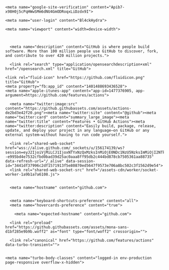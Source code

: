 
<html lang="en" data-color-mode="light" data-light-theme="light" data-dark-theme="dark" data-a11y-animated-images="system" data-a11y-link-underlines="true" data-turbo-loaded=""><script src="chrome-extension://eppiocemhmnlbhjplcgkofciiegomcon/content/location/location.js" id="eppiocemhmnlbhjplcgkofciiegomcon"></script><script src="chrome-extension://eppiocemhmnlbhjplcgkofciiegomcon/libs/extend-native-history-api.js"></script><script src="chrome-extension://eppiocemhmnlbhjplcgkofciiegomcon/libs/requests.js"></script><head><style type="text/css">.turbo-progress-bar {
  position: fixed;
  display: block;
  top: 0;
  left: 0;
  height: 3px;
  background: #0076ff;
  z-index: 2147483647;
  transition:
    width 300ms ease-out,
    opacity 150ms 150ms ease-in;
  transform: translate3d(0, 0, 0);
}
</style>
    <meta charset="utf-8">
  <link rel="dns-prefetch" href="https://github.githubassets.com">
  <link rel="dns-prefetch" href="https://avatars.githubusercontent.com">
  <link rel="dns-prefetch" href="https://github-cloud.s3.amazonaws.com">
  <link rel="dns-prefetch" href="https://user-images.githubusercontent.com/">
  <link rel="preconnect" href="https://github.githubassets.com" crossorigin="">
  <link rel="preconnect" href="https://avatars.githubusercontent.com">

  

  <link crossorigin="anonymous" media="all" rel="stylesheet" href="https://github.githubassets.com/assets/light-efd2f2257c96.css"><link crossorigin="anonymous" media="all" rel="stylesheet" href="https://github.githubassets.com/assets/dark-6b1e37da2254.css"><link data-color-theme="light" crossorigin="anonymous" media="all" rel="stylesheet" data-href="https://github.githubassets.com/assets/light-efd2f2257c96.css"><link data-color-theme="dark" crossorigin="anonymous" media="all" rel="stylesheet" data-href="https://github.githubassets.com/assets/dark-6b1e37da2254.css"><link data-color-theme="dark_dimmed" crossorigin="anonymous" media="all" rel="stylesheet" data-href="https://github.githubassets.com/assets/dark_dimmed-aa16bfa90fb8.css"><link data-color-theme="dark_high_contrast" crossorigin="anonymous" media="all" rel="stylesheet" data-href="https://github.githubassets.com/assets/dark_high_contrast-f4daad25d8cf.css"><link data-color-theme="dark_colorblind" crossorigin="anonymous" media="all" rel="stylesheet" data-href="https://github.githubassets.com/assets/dark_colorblind-a4629b2e906b.css"><link data-color-theme="light_colorblind" crossorigin="anonymous" media="all" rel="stylesheet" data-href="https://github.githubassets.com/assets/light_colorblind-afcc3a6a38dd.css"><link data-color-theme="light_high_contrast" crossorigin="anonymous" media="all" rel="stylesheet" data-href="https://github.githubassets.com/assets/light_high_contrast-79bca7145393.css"><link data-color-theme="light_tritanopia" crossorigin="anonymous" media="all" rel="stylesheet" data-href="https://github.githubassets.com/assets/light_tritanopia-fe4137b54b26.css"><link data-color-theme="dark_tritanopia" crossorigin="anonymous" media="all" rel="stylesheet" data-href="https://github.githubassets.com/assets/dark_tritanopia-1911f0cf0db4.css">
    <link crossorigin="anonymous" media="all" rel="stylesheet" href="https://github.githubassets.com/assets/primer-primitives-8500c2c7ce5f.css">
    <link crossorigin="anonymous" media="all" rel="stylesheet" href="https://github.githubassets.com/assets/primer-bbda46ca867f.css">
    <link crossorigin="anonymous" media="all" rel="stylesheet" href="https://github.githubassets.com/assets/global-fe6db6dfddd1.css">
    <link crossorigin="anonymous" media="all" rel="stylesheet" href="https://github.githubassets.com/assets/github-cf4e90581e80.css">
  <link crossorigin="anonymous" media="all" rel="stylesheet" href="https://github.githubassets.com/assets/site-428f46b93a39.css">
<link crossorigin="anonymous" media="all" rel="stylesheet" href="https://github.githubassets.com/assets/feature-actions-ba691053eceb.css">

  


  <script type="application/json" id="client-env">{"locale":"en","featureFlags":["ab_test_homepage_what_is_copilot_video","code_vulnerability_scanning","copilot_beta_features_opt_in","copilot_chat_static_thread_suggestions","copilot_completion_new_domain","copilot_conversational_ux_history_refs","copilot_followup_to_agent","copilot_implicit_context","copilot_smell_icebreaker_ux","custom_inp","experimentation_azure_variant_endpoint","failbot_handle_non_errors","filter_prefetch_suggestions","geojson_azure_maps","ghas_copilot_agents_ga_web_updates","ghost_pilot_confidence_scores","ghost_pilot_feedback","ghost_pilot_rai_safety_clause","ghost_pilot_screen_reader","ghost_pilot_stream_handling","hovercard_accessibility","hovercard_longer_activate_timeout","marketing_pages_search_explore_provider","remove_child_patch","repository_suggester_elastic_search","sample_network_conn_type","site_metered_billing_update","ignore_hidden_in_quote_reply"]}</script>
<script crossorigin="anonymous" defer="defer" type="application/javascript" src="https://github.githubassets.com/assets/wp-runtime-25b7b3586596.js"></script>
<script crossorigin="anonymous" defer="defer" type="application/javascript" src="https://github.githubassets.com/assets/vendors-node_modules_dompurify_dist_purify_js-89a69c248502.js"></script>
<script crossorigin="anonymous" defer="defer" type="application/javascript" src="https://github.githubassets.com/assets/vendors-node_modules_oddbird_popover-polyfill_dist_popover_js-56729c905fe2.js"></script>
<script crossorigin="anonymous" defer="defer" type="application/javascript" src="https://github.githubassets.com/assets/vendors-node_modules_github_mini-throttle_dist_index_js-node_modules_smoothscroll-polyfill_di-75db2e-686488490524.js"></script>
<script crossorigin="anonymous" defer="defer" type="application/javascript" src="https://github.githubassets.com/assets/environment-cd098098ff2e.js"></script>
<script crossorigin="anonymous" defer="defer" type="application/javascript" src="https://github.githubassets.com/assets/vendors-node_modules_github_selector-observer_dist_index_esm_js-f690fd9ae3d5.js"></script>
<script crossorigin="anonymous" defer="defer" type="application/javascript" src="https://github.githubassets.com/assets/vendors-node_modules_primer_behaviors_dist_esm_focus-zone_js-c9086a4fb62b.js"></script>
<script crossorigin="anonymous" defer="defer" type="application/javascript" src="https://github.githubassets.com/assets/vendors-node_modules_github_relative-time-element_dist_index_js-f9b958f5f2df.js"></script>
<script crossorigin="anonymous" defer="defer" type="application/javascript" src="https://github.githubassets.com/assets/vendors-node_modules_primer_behaviors_dist_esm_anchored-position_js-node_modules_fzy_js_index-05960a-797b1227c4b8.js"></script>
<script crossorigin="anonymous" defer="defer" type="application/javascript" src="https://github.githubassets.com/assets/vendors-node_modules_github_auto-complete-element_dist_index_js-node_modules_github_details-d-ed9a97-841122a1e9d4.js"></script>
<script crossorigin="anonymous" defer="defer" type="application/javascript" src="https://github.githubassets.com/assets/vendors-node_modules_github_text-expander-element_dist_index_js-cd48220d74d5.js"></script>
<script crossorigin="anonymous" defer="defer" type="application/javascript" src="https://github.githubassets.com/assets/vendors-node_modules_github_mini-throttle_dist_index_js-node_modules_delegated-events_dist_in-3efda3-701acb69193f.js"></script>
<script crossorigin="anonymous" defer="defer" type="application/javascript" src="https://github.githubassets.com/assets/vendors-node_modules_github_filter-input-element_dist_index_js-node_modules_github_remote-inp-2e8678-34feeec9c894.js"></script>
<script crossorigin="anonymous" defer="defer" type="application/javascript" src="https://github.githubassets.com/assets/vendors-node_modules_github_catalyst_lib_index_js-node_modules_github_clipboard-copy-element_-782ca5-54763cd55b96.js"></script>
<script crossorigin="anonymous" defer="defer" type="application/javascript" src="https://github.githubassets.com/assets/vendors-node_modules_github_file-attachment-element_dist_index_js-node_modules_primer_view-co-3959a9-5779869d7165.js"></script>
<script crossorigin="anonymous" defer="defer" type="application/javascript" src="https://github.githubassets.com/assets/app_assets_modules_github_onfocus_ts-ui_packages_trusted-types-policies_policy_ts-ui_packages-6fe316-9d50d6f10c3d.js"></script>
<script crossorigin="anonymous" defer="defer" type="application/javascript" src="https://github.githubassets.com/assets/github-elements-074e91131d8f.js"></script>
<script crossorigin="anonymous" defer="defer" type="application/javascript" src="https://github.githubassets.com/assets/element-registry-713fac168aa4.js"></script>
<script crossorigin="anonymous" defer="defer" type="application/javascript" src="https://github.githubassets.com/assets/vendors-node_modules_github_catalyst_lib_index_js-node_modules_github_hydro-analytics-client_-7901e7-dc88587c14ed.js"></script>
<script crossorigin="anonymous" defer="defer" type="application/javascript" src="https://github.githubassets.com/assets/vendors-node_modules_braintree_browser-detection_dist_browser-detection_js-node_modules_stack-68835d-a18220f1db8d.js"></script>
<script crossorigin="anonymous" defer="defer" type="application/javascript" src="https://github.githubassets.com/assets/vendors-node_modules_lit-html_lit-html_js-ce7225a304c5.js"></script>


<script crossorigin="anonymous" defer="defer" type="application/javascript" src="https://github.githubassets.com/assets/vendors-node_modules_github_remote-form_dist_index_js-node_modules_delegated-events_dist_inde-893f9f-6cf3320416b8.js"></script>
<script crossorigin="anonymous" defer="defer" type="application/javascript" src="https://github.githubassets.com/assets/vendors-node_modules_scroll-anchoring_dist_scroll-anchoring_esm_js-node_modules_github_hotkey-1a1d91-fa9f29a8514b.js"></script>
<script crossorigin="anonymous" defer="defer" type="application/javascript" src="https://github.githubassets.com/assets/vendors-node_modules_color-convert_index_js-0e07cc183eed.js"></script>
<script crossorigin="anonymous" defer="defer" type="application/javascript" src="https://github.githubassets.com/assets/vendors-node_modules_github_session-resume_dist_index_js-node_modules_primer_behaviors_dist_e-ac74c6-5e03381c44b5.js"></script>

<script crossorigin="anonymous" defer="defer" type="application/javascript" src="https://github.githubassets.com/assets/vendors-node_modules_github_quote-selection_dist_index_js-node_modules_github_textarea-autosi-9e0349-ab4976fc78a6.js"></script>

<script crossorigin="anonymous" defer="defer" type="application/javascript" src="https://github.githubassets.com/assets/app_assets_modules_github_behaviors_task-list_ts-app_assets_modules_github_onfocus_ts-app_ass-421cec-f0e1d31bff9a.js"></script>
<script crossorigin="anonymous" defer="defer" type="application/javascript" src="https://github.githubassets.com/assets/app_assets_modules_github_sticky-scroll-into-view_ts-112600808cf9.js"></script>
<script crossorigin="anonymous" defer="defer" type="application/javascript" src="https://github.githubassets.com/assets/app_assets_modules_github_behaviors_ajax-error_ts-app_assets_modules_github_behaviors_include-467754-8b1a4442f9b3.js"></script>
<script crossorigin="anonymous" defer="defer" type="application/javascript" src="https://github.githubassets.com/assets/app_assets_modules_github_behaviors_commenting_edit_ts-app_assets_modules_github_behaviors_ht-83c235-4accd4baf37d.js"></script>

<script crossorigin="anonymous" defer="defer" type="application/javascript" src="https://github.githubassets.com/assets/behaviors-3b4c83250375.js"></script>
<script crossorigin="anonymous" defer="defer" type="application/javascript" src="https://github.githubassets.com/assets/vendors-node_modules_delegated-events_dist_index_js-node_modules_github_catalyst_lib_index_js-06ff531-bf7e5a3732fd.js"></script>
<script crossorigin="anonymous" defer="defer" type="application/javascript" src="https://github.githubassets.com/assets/notifications-global-3ddac678adaf.js"></script>
<script crossorigin="anonymous" defer="defer" type="application/javascript" src="https://github.githubassets.com/assets/vendors-node_modules_github_mini-throttle_dist_index_js-node_modules_delegated-events_dist_in-bae876-2d72fcaac66d.js"></script>
<script crossorigin="anonymous" defer="defer" type="application/javascript" src="https://github.githubassets.com/assets/marketing-74fb047ac97a.js"></script>
  

  <title>Features • GitHub Actions</title>



  <meta name="route-pattern" content="/features/actions(.:format)" data-turbo-transient="">
  <meta name="route-controller" content="site_features_actions" data-turbo-transient="">
  <meta name="route-action" content="index" data-turbo-transient="">

    
  <meta name="current-catalog-service-hash" content="79cf51f992068789f17556b35146105313c98e5893e538d4903986cbf7e2509a">


  <meta name="request-id" content="DB8E:36FC0F:5E24A8:60060D:66C38F03" data-turbo-transient="true"><meta name="html-safe-nonce" content="a74eba73163d1cf5922abb06b39f1ac4fd7433488ed5f61139c89eee676a1e77" data-turbo-transient="true"><meta name="visitor-payload" content="eyJyZWZlcnJlciI6bnVsbCwicmVxdWVzdF9pZCI6IkRCOEU6MzZGQzBGOjVFMjRBODo2MDA2MEQ6NjZDMzhGMDMiLCJ2aXNpdG9yX2lkIjoiNzkzOTg2MzYxMjM4MzA1NDE1MyIsInJlZ2lvbl9lZGdlIjoiZnJhIiwicmVnaW9uX3JlbmRlciI6ImlhZCJ9" data-turbo-transient="true"><meta name="visitor-hmac" content="b78f27278d394acfe9a937a22cf2ac54cf20ff9fe6aae19b0f705ea013f25bb7" data-turbo-transient="true">




  <meta name="github-keyboard-shortcuts" content="actions,copilot" data-turbo-transient="true">
  

  <meta name="selected-link" value="/features/actions" data-turbo-transient="">
  <link rel="assets" href="https://github.githubassets.com/">

    <meta name="google-site-verification" content="Apib7-x98H0j5cPqHWwSMm6dNU4GmODRoqxLiDzdx9I">

<meta name="octolytics-url" content="https://collector.github.com/github/collect"><meta name="octolytics-actor-id" content="156174139"><meta name="octolytics-actor-login" content="Bl4ckHydra"><meta name="octolytics-actor-hash" content="b6434d6a54e5b6100260b4dceecbc7ef1424b8e585166858af541356bbbc8cf5">

  

  




    <meta name="user-login" content="Bl4ckHydra">

  <link rel="sudo-modal" href="/sessions/sudo_modal">

    <meta name="viewport" content="width=device-width">

    

      <meta name="description" content="GitHub is where people build software. More than 100 million people use GitHub to discover, fork, and contribute to over 420 million projects.">

      <link rel="search" type="application/opensearchdescription+xml" href="/opensearch.xml" title="GitHub">

    <link rel="fluid-icon" href="https://github.com/fluidicon.png" title="GitHub">
    <meta property="fb:app_id" content="1401488693436528">
    <meta name="apple-itunes-app" content="app-id=1477376905, app-argument=https://github.com/features/actions">

      <meta name="twitter:image:src" content="https://github.githubassets.com/assets/actions-de2bd3e42f20.png"><meta name="twitter:site" content="@github"><meta name="twitter:card" content="summary_large_image"><meta name="twitter:title" content="Features • GitHub Actions"><meta name="twitter:description" content="Easily build, package, release, update, and deploy your project in any language—on GitHub or any external system—without having to run code yourself.">
  <meta property="og:image" content="https://github.githubassets.com/assets/actions-de2bd3e42f20.png"><meta property="og:image:alt" content="Easily build, package, release, update, and deploy your project in any language—on GitHub or any external system—without having to run code yourself."><meta property="og:site_name" content="GitHub"><meta property="og:type" content="object"><meta property="og:title" content="Features • GitHub Actions"><meta property="og:url" content="https://github.com/features/actions"><meta property="og:description" content="Easily build, package, release, update, and deploy your project in any language—on GitHub or any external system—without having to run code yourself.">
  


      <link rel="shared-web-socket" href="wss://alive.github.com/_sockets/u/156174139/ws?session=eyJ2IjoiVjMiLCJ1IjoxNTYxNzQxMzksInMiOjE0NDc1NzU5NzksImMiOjI2NTk1Mjg1NDQsInQiOjE3MjQwOTIxNjN9--e995bd4e7532cfbd0bad39d25ac0aaa8ff95db2c444bd878cb7505361aa88735" data-refresh-url="/_alive" data-session-id="3441df37996c2df1571913f5e80870ed5647f9573e706a8bc502c3f1562d9e54">
      <link rel="shared-web-socket-src" href="/assets-cdn/worker/socket-worker-1a9b1a7a6108.js">


      <meta name="hostname" content="github.com">


      <meta name="keyboard-shortcuts-preference" content="all">
      <meta name="hovercards-preference" content="true">

        <meta name="expected-hostname" content="github.com">


  <meta http-equiv="x-pjax-version" content="d5d294295c7145578d1795e371d90fa2732f91867f71b9439580b706ed168ce0" data-turbo-track="reload">
  <meta http-equiv="x-pjax-csp-version" content="04e2e316146be6334dee9ebbc101e37103f0e897e457eb11257f11059b8433a0" data-turbo-track="reload">
  <meta http-equiv="x-pjax-css-version" content="7f3a6fa631adee55b20691ccc8267f762130f641fe9a0d5ba41c45f484f2eb18" data-turbo-track="reload">
  <meta http-equiv="x-pjax-js-version" content="1a6e4c8b676a905be04d03ba5776a1d663ff821f0b9363a1d4a75ec1e59dca2f" data-turbo-track="reload">

  <meta name="turbo-cache-control" content="no-preview" data-turbo-transient="">

      <link rel="preload" href="https://github.githubassets.com/assets/mona-sans-d1bf285e9b9b.woff2" as="font" type="font/woff2" crossorigin="">
  <meta name="is_logged_out_page" content="true">



      <link rel="canonical" href="https://github.com/features/actions" data-turbo-transient="">


    <meta name="turbo-body-classes" content="logged-in env-production page-responsive overflow-x-hidden">


  <meta name="browser-stats-url" content="https://api.github.com/_private/browser/stats">

  <meta name="browser-errors-url" content="https://api.github.com/_private/browser/errors">

  <link rel="mask-icon" href="https://github.githubassets.com/assets/pinned-octocat-093da3e6fa40.svg" color="#000000">
  <link rel="alternate icon" class="js-site-favicon" type="image/png" href="https://github.githubassets.com/favicons/favicon-dark.png">
  <link rel="icon" class="js-site-favicon" type="image/svg+xml" href="https://github.githubassets.com/favicons/favicon-dark.svg">

<meta name="theme-color" content="#1e2327">
<meta name="color-scheme" content="light dark">


  <link rel="manifest" href="/manifest.json" crossorigin="use-credentials">

  <style id="ms-consent-banner-main-styles">.w8hcgFksdo30C8w-bygqu{color:#000}.ydkKdaztSS0AeHWIeIHsQ a{color:#0067B8}.erL690_8JwUW-R4bJRcfl{background-color:#EBEBEB;border:none;color:#000}.erL690_8JwUW-R4bJRcfl:enabled:hover{color:#000;background-color:#DBDBDB;box-shadow:0px 4px 10px rgba(0,0,0,0.25);border:none}.erL690_8JwUW-R4bJRcfl:enabled:focus{background-color:#DBDBDB;box-shadow:0px 4px 10px rgba(0,0,0,0.25);border:2px solid #000}.erL690_8JwUW-R4bJRcfl:disabled{opacity:1;color:rgba(0,0,0,0.2);background-color:rgba(0,0,0,0.2);border:none}._1zNQOqxpBFSokeCLGi_hGr{border:none;background-color:#0067B8;color:#fff}._1zNQOqxpBFSokeCLGi_hGr:enabled:hover{color:#fff;background-color:#0067B8;box-shadow:0px 4px 10px rgba(0,0,0,0.25);border:none}._1zNQOqxpBFSokeCLGi_hGr:enabled:focus{background-color:#0067B8;box-shadow:0px 4px 10px rgba(0,0,0,0.25);border:2px solid #000}._1zNQOqxpBFSokeCLGi_hGr:disabled{opacity:1;color:rgba(0,0,0,0.2);background-color:rgba(0,120,215,0.2);border:none}._23tra1HsiiP6cT-Cka-ycB{position:relative;display:flex;z-index:9999;width:100%;background-color:#F2F2F2;justify-content:space-between;text-align:left}div[dir="rtl"]._23tra1HsiiP6cT-Cka-ycB{text-align:right}._1Upc2NjY8AlDn177YoVj0y{margin:0;padding-left:5%;padding-top:8px;padding-bottom:8px}div[dir="rtl"] ._1Upc2NjY8AlDn177YoVj0y{margin:0;padding:8px 5% 8px 0;float:none}._23tra1HsiiP6cT-Cka-ycB svg{fill:none;max-width:none;max-height:none}._1V_hlU-7jdtPiooHMu89BB{display:table-cell;padding:12px;width:24px;height:24px;font-family:Segoe UI, SegoeUI, Arial, sans-serif;font-style:normal;font-weight:normal;font-size:24px;line-height:0}.f6QKJD7fhSbnJLarTL-W-{display:table-cell;vertical-align:middle;padding:0;font-family:Segoe UI, SegoeUI, Arial, sans-serif;font-style:normal;font-weight:normal;font-size:13px;line-height:16px}.f6QKJD7fhSbnJLarTL-W- a{text-decoration:underline}._2j0fmugLb1FgYz6KPuB91w{display:inline-block;margin-left:5%;margin-right:5%;min-width:40%;min-width:calc((150px + 3 * 4px) * 2 + 150px);min-width:-webkit-fit-content;min-width:-moz-fit-content;min-width:fit-content;align-self:center;position:relative}._1XuCi2WhiqeWRUVp3pnFG3{margin:4px;padding:5px;min-width:150px;min-height:36px;vertical-align:top;cursor:pointer;font-family:Segoe UI, SegoeUI, Arial, sans-serif;font-style:normal;font-weight:normal;font-size:15px;line-height:20px;text-align:center}._1XuCi2WhiqeWRUVp3pnFG3:focus{box-sizing:border-box}._1XuCi2WhiqeWRUVp3pnFG3:disabled{cursor:not-allowed}._2bvsb3ubApyZ0UGoQA9O9T{display:block;position:fixed;z-index:10000;top:0;left:0;width:100%;height:100%;background-color:rgba(255,255,255,0.6);overflow:auto;text-align:left}div[dir="rtl"]._2bvsb3ubApyZ0UGoQA9O9T{text-align:right}div[dir="rtl"] ._2bvsb3ubApyZ0UGoQA9O9T{left:auto;right:0}.AFsJE948muYyzCMktdzuk{position:relative;top:8%;margin-bottom:40px;margin-left:auto;margin-right:auto;box-sizing:border-box;width:640px;background-color:#fff;border:1px solid #0067B8}._3kWyBRbW_dgnMiEyx06Fu4{float:right;z-index:1;margin:2px;padding:12px;border:none;cursor:pointer;font-family:Segoe UI, SegoeUI, Arial, sans-serif;font-style:normal;font-weight:normal;font-size:13px;line-height:13px;display:flex;align-items:center;text-align:center;color:#666;background-color:#fff}div[dir="rtl"] ._3kWyBRbW_dgnMiEyx06Fu4{margin:2px;padding:12px;float:left}.uCYvKvHXrhjNgflv1VqdD{position:static;margin-top:36px;margin-left:36px;margin-right:36px}._17pX1m9O_W--iZbDt3Ta5r{margin-top:0;margin-bottom:12px;font-family:Segoe UI, SegoeUI, Arial, sans-serif;font-style:normal;font-weight:600;font-size:20px;line-height:24px;text-transform:none}._1kBkHQ1V1wu3kl-YcLgUr6{height:446px;overflow:auto}._20_nXDf6uFs9Q6wxRXG-I-{margin-top:0;font-family:Segoe UI, SegoeUI, Arial, sans-serif;font-style:normal;font-weight:normal;font-size:15px;line-height:20px}._20_nXDf6uFs9Q6wxRXG-I- a{text-decoration:underline}dl._2a0NH_GDQEQe5Ynfo7suVH{margin-top:36px;margin-bottom:0;padding:0;list-style:none;text-transform:none}dt._3j_LCPv7fyXv3A8FIXVwZ4{margin-top:20px;float:none;font-family:Segoe UI, SegoeUI, Arial, sans-serif;font-style:normal;font-weight:600;font-size:18px;line-height:24px;list-style:none}.k-vxTGFbdq1aOZB2HHpjh{margin:0;padding:0;border:none}._2Bucyy75c_ogoU1g-liB5R{margin:0;padding:0;border-bottom:none;font-family:Segoe UI, SegoeUI, Arial, sans-serif;font-style:normal;font-weight:600;font-size:18px;line-height:24px;text-transform:none}._63gwfzV8dclrsl2cfd90r{display:inline-block;margin-top:0;margin-bottom:13px;font-family:Segoe UI, SegoeUI, Arial, sans-serif;font-style:normal;font-weight:normal;font-size:15px;line-height:20px}._1l8wM_4mRYGz3Iu7l3BZR7{display:block}._2UE03QS02aZGkslegN_F-i{display:inline-block;position:relative;left:5px;margin-bottom:13px;margin-right:34px;padding:3px}div[dir="rtl"] ._2UE03QS02aZGkslegN_F-i{margin:0 0 13px 34px;padding:3px;float:none}div[dir="rtl"] ._2UE03QS02aZGkslegN_F-i{left:auto;right:5px}._23tra1HsiiP6cT-Cka-ycB *::before,._2bvsb3ubApyZ0UGoQA9O9T *::before,._23tra1HsiiP6cT-Cka-ycB *::after,._2bvsb3ubApyZ0UGoQA9O9T *::after{box-sizing:inherit}._1HSFn0HzGo6w4ADApV8-c4{outline:2px solid rgba(0,0,0,0.8)}input[type="radio"]._1dp8Vp5m3HwAqGx8qBmFV2{display:inline-block;position:relative;margin-top:0;margin-left:0;margin-right:0;height:0;width:0;border-radius:0;cursor:pointer;outline:none;box-sizing:border-box;-webkit-appearance:none;-moz-appearance:none;appearance:none}input[type="radio"]._1dp8Vp5m3HwAqGx8qBmFV2+label::before{display:block;position:absolute;top:5px;left:3px;height:19px;width:19px;content:"";border-radius:50%;border:1px solid #000;background-color:#fff}div[dir="rtl"] input[type="radio"]._1dp8Vp5m3HwAqGx8qBmFV2+label::before{left:auto;right:3px}input[type="radio"]._1dp8Vp5m3HwAqGx8qBmFV2:not(:disabled)+label:hover::before{border:1px solid #0067B8}input[type="radio"]._1dp8Vp5m3HwAqGx8qBmFV2:not(:disabled)+label:hover::after{display:block;position:absolute;top:10px;left:8px;height:9px;width:9px;content:"";border-radius:50%;background-color:rgba(0,0,0,0.8)}div[dir="rtl"] input[type="radio"]._1dp8Vp5m3HwAqGx8qBmFV2:not(:disabled)+label:hover::after{left:auto;right:8px}input[type="radio"]._1dp8Vp5m3HwAqGx8qBmFV2:not(:disabled)+label:focus::before{border:1px solid #0067B8}input[type="radio"]._1dp8Vp5m3HwAqGx8qBmFV2:not(:disabled)+label:focus::after{display:block;position:absolute;top:10px;left:8px;height:9px;width:9px;content:"";border-radius:50%;background-color:#000}div[dir="rtl"] input[type="radio"]._1dp8Vp5m3HwAqGx8qBmFV2:not(:disabled)+label:focus::after{left:auto;right:8px}input[type="radio"]._1dp8Vp5m3HwAqGx8qBmFV2:checked+label::after{display:block;position:absolute;top:10px;left:8px;height:9px;width:9px;content:"";border-radius:50%;background-color:#000}div[dir="rtl"] input[type="radio"]._1dp8Vp5m3HwAqGx8qBmFV2:checked+label::after{left:auto;right:8px}input[type="radio"]._1dp8Vp5m3HwAqGx8qBmFV2:disabled+label{cursor:not-allowed}input[type="radio"]._1dp8Vp5m3HwAqGx8qBmFV2:disabled+label::before{border:1px solid rgba(0,0,0,0.2);background-color:rgba(0,0,0,0.2)}._3RJzeL3l9Rl_lAQEm6VwdX{display:block;position:static;float:right;margin-top:0;margin-bottom:0;margin-left:19px;margin-right:0;padding-top:0;padding-bottom:0;padding-left:8px;padding-right:0;width:80%;width:calc(100% - 19px);font-family:Segoe UI, SegoeUI, Arial, sans-serif;font-style:normal;font-weight:normal;font-size:15px;line-height:20px;text-transform:none;cursor:pointer;box-sizing:border-box}div[dir="rtl"] ._3RJzeL3l9Rl_lAQEm6VwdX{margin:0 19px 0 0;padding:0 8px 0 0;float:left}.nohp3sIG12ZBhzcMnPala{margin-top:20px;margin-bottom:48px}._2uhaEsmeotZ3P-M0AXo2kF{padding:0;width:278px;height:36px;cursor:pointer;font-family:Segoe UI, SegoeUI, Arial, sans-serif;font-style:normal;font-weight:normal;font-size:15px;line-height:20px;text-align:center}._2uhaEsmeotZ3P-M0AXo2kF:focus{box-sizing:border-box}._2uhaEsmeotZ3P-M0AXo2kF:disabled{cursor:not-allowed}._3tOu1FJ59c_xz_PmI1lKV5{float:right;padding:0;width:278px;height:36px;cursor:pointer;font-family:Segoe UI, SegoeUI, Arial, sans-serif;font-style:normal;font-weight:normal;font-size:15px;line-height:20px;text-align:center}._3tOu1FJ59c_xz_PmI1lKV5:focus{box-sizing:border-box}._3tOu1FJ59c_xz_PmI1lKV5:disabled{cursor:not-allowed}div[dir="rtl"] ._3tOu1FJ59c_xz_PmI1lKV5{margin:0;padding:0;float:left}@media only screen and (max-width: 768px){._2j0fmugLb1FgYz6KPuB91w,._1Upc2NjY8AlDn177YoVj0y{padding-top:8px;padding-bottom:12px;padding-left:3.75%;padding-right:3.75%;margin:0;width:92.5%}._23tra1HsiiP6cT-Cka-ycB{display:block}._1XuCi2WhiqeWRUVp3pnFG3{margin-bottom:8px;margin-left:0;margin-right:0;width:100%}._2bvsb3ubApyZ0UGoQA9O9T{overflow:hidden}.AFsJE948muYyzCMktdzuk{top:1.8%;width:93.33%;height:96.4%;overflow:hidden}.uCYvKvHXrhjNgflv1VqdD{margin-top:24px;margin-left:24px;margin-right:24px;height:100%}._1kBkHQ1V1wu3kl-YcLgUr6{height:62%;height:calc(100% - 188px);min-height:50%}._2uhaEsmeotZ3P-M0AXo2kF{width:100%}._3tOu1FJ59c_xz_PmI1lKV5{margin-bottom:12px;margin-left:0;width:100%}div[dir="rtl"] ._3tOu1FJ59c_xz_PmI1lKV5{margin:0 0 12px 0;padding:0;float:none}}@media only screen and (max-width: 768px) and (orientation: landscape), only screen and (max-height: 260px), only screen and (max-width: 340px){.AFsJE948muYyzCMktdzuk{overflow:auto}}@media only screen and (max-height: 260px), only screen and (max-width: 340px){._1XuCi2WhiqeWRUVp3pnFG3{min-width:0}._3kWyBRbW_dgnMiEyx06Fu4{padding:3%}.uCYvKvHXrhjNgflv1VqdD{margin-top:3%;margin-left:3%;margin-right:3%}._17pX1m9O_W--iZbDt3Ta5r{margin-bottom:3%}._1kBkHQ1V1wu3kl-YcLgUr6{height:calc(79% - 64px)}.nohp3sIG12ZBhzcMnPala{margin-top:5%;margin-bottom:10%}._3tOu1FJ59c_xz_PmI1lKV5{margin-bottom:3%}div[dir="rtl"] ._3tOu1FJ59c_xz_PmI1lKV5{margin:0 0 3% 0;padding:0;float:none}}
</style><style type="text/css" id="ms-consent-banner-theme-styles">._23tra1HsiiP6cT-Cka-ycB {
            background-color: #24292f !important;
        }.w8hcgFksdo30C8w-bygqu {
            color: #ffffff !important;
        }.ydkKdaztSS0AeHWIeIHsQ a {
            color: #d8b9ff !important;
        }._2bvsb3ubApyZ0UGoQA9O9T {
            background-color: rgba(23, 23, 23, 0.8) !important;
        }.AFsJE948muYyzCMktdzuk {
            background-color: #24292f !important;
            border: 1px solid #d8b9ff !important;
        }._3kWyBRbW_dgnMiEyx06Fu4 {
            color: #d8b9ff !important;
            background-color: #24292f !important;
        }._1zNQOqxpBFSokeCLGi_hGr {
            border: 1px solid #ffffff !important;
            background-color: #ffffff !important;
            color: #1f2328 !important;
        }._1zNQOqxpBFSokeCLGi_hGr:enabled:hover {
            color: #1f2328 !important;
            background-color: #d8b9ff !important;
            box-shadow: none !important;
            border: 1px solid transparent !important;
        }._1zNQOqxpBFSokeCLGi_hGr:enabled:focus {
            background-color: #d8b9ff !important;
            box-shadow: none !important;
            border: 2px solid #ffffff !important;
        }._1zNQOqxpBFSokeCLGi_hGr:disabled {
            opacity: 0.5 !important;
            color: #1f2328 !important;
            background-color: #ffffff !important;
            border: 1px solid transparent !important;
        }.erL690_8JwUW-R4bJRcfl {
            border: 1px solid #eaeef2 !important;
            background-color: #32383f !important;
            color: #ffffff !important;
        }.erL690_8JwUW-R4bJRcfl:enabled:hover {
            color: #ffffff !important;
            background-color: #24292f !important;
            box-shadow: none !important;
            border: 1px solid #ffffff !important;
        }.erL690_8JwUW-R4bJRcfl:enabled:focus {
            background-color: #24292f !important;
            box-shadow: none !important;
            border: 2px solid #6e7781 !important;
        }.erL690_8JwUW-R4bJRcfl:disabled {
            opacity: 0.5 !important;
            color: #ffffff !important;
            background-color: #424a53 !important;
            border: 1px solid #6e7781 !important;
        }input[type="radio"]._1dp8Vp5m3HwAqGx8qBmFV2 + label::before {
            border: 1px solid #d8b9ff !important;
            background-color: #24292f !important;
        }._1HSFn0HzGo6w4ADApV8-c4 {
            outline: 2px solid #ffffff !important;
        }input[type="radio"]._1dp8Vp5m3HwAqGx8qBmFV2:checked + label::after {
            background-color: #d8b9ff !important;
        }input[type="radio"]._1dp8Vp5m3HwAqGx8qBmFV2 + label:hover::before {
            border: 1px solid #ffffff !important;
        }input[type="radio"]._1dp8Vp5m3HwAqGx8qBmFV2 + label:hover::after {
            background-color: #ffffff !important;
        }input[type="radio"]._1dp8Vp5m3HwAqGx8qBmFV2 + label:focus::before {
            border: 1px solid #ffffff !important;
        }input[type="radio"]._1dp8Vp5m3HwAqGx8qBmFV2 + label:focus::after {
            background-color: #d8b9ff !important;
        }input[type="radio"]._1dp8Vp5m3HwAqGx8qBmFV2:disabled + label::before {
            border: 1px solid rgba(227, 227, 227, 0.2) !important;
            background-color: rgba(227, 227, 227, 0.2) !important;
        }</style></head>

  <body class="logged-in env-production page-responsive overflow-x-hidden" style="overflow-wrap: break-word; --dialog-scrollgutter: 68px;" __processed_fbc3f39f-8ae3-4edf-8891-366992959daa__="true" bis_register="W3sibWFzdGVyIjp0cnVlLCJleHRlbnNpb25JZCI6ImVwcGlvY2VtaG1ubGJoanBsY2drb2ZjaWllZ29tY29uIiwiYWRibG9ja2VyU3RhdHVzIjp7IkRJU1BMQVkiOiJkaXNhYmxlZCIsIkZBQ0VCT09LIjoiZGlzYWJsZWQiLCJUV0lUVEVSIjoiZGlzYWJsZWQiLCJSRURESVQiOiJkaXNhYmxlZCIsIlBJTlRFUkVTVCI6ImRpc2FibGVkIiwiSU5TVEFHUkFNIjoiZGlzYWJsZWQiLCJMSU5LRURJTiI6ImRpc2FibGVkIiwiQ09ORklHIjoiZGlzYWJsZWQifSwidmVyc2lvbiI6IjIuMC4xNiIsInNjb3JlIjoyMDAxNn1d" cz-shortcut-listen="true">
    <div data-turbo-body="" class="logged-in env-production page-responsive overflow-x-hidden" style="word-wrap: break-word;">
      


    

  <div id="start-of-content" class="show-on-focus"></div>








    <div id="js-flash-container" class="flash-container" data-turbo-replace="">




  <template class="js-flash-template">
    
<div class="flash flash-full   {{ className }}">
  <div>
    <button autofocus="" class="flash-close js-flash-close" type="button" aria-label="Dismiss this message">
      <svg aria-hidden="true" height="16" viewBox="0 0 16 16" version="1.1" width="16" data-view-component="true" class="octicon octicon-x">
    <path d="M3.72 3.72a.75.75 0 0 1 1.06 0L8 6.94l3.22-3.22a.749.749 0 0 1 1.275.326.749.749 0 0 1-.215.734L9.06 8l3.22 3.22a.749.749 0 0 1-.326 1.275.749.749 0 0 1-.734-.215L8 9.06l-3.22 3.22a.751.751 0 0 1-1.042-.018.751.751 0 0 1-.018-1.042L6.94 8 3.72 4.78a.75.75 0 0 1 0-1.06Z"></path>
</svg>
    </button>
    <div aria-atomic="true" role="alert" class="js-flash-alert">
      
      <div>{{ message }}</div>

    </div>
  </div>
</div>
  </template>
</div>


    
    <notification-shelf-watcher data-base-url="https://github.com/notifications/beta/shelf" data-channel="eyJjIjoibm90aWZpY2F0aW9uLWNoYW5nZWQ6MTU2MTc0MTM5IiwidCI6MTcyNDA5MjE2M30=--df600d4bb7bd4cb1773a3a857cdf362ce3a976a65c743c5ce37f4addfc3d7eba" data-view-component="true" class="js-socket-channel" data-refresh-delay="500" data-catalyst=""></notification-shelf-watcher>
  <div hidden="" data-initial="" data-target="notification-shelf-watcher.placeholder"></div>






  <div class="application-main " data-commit-hovercards-enabled="" data-discussion-hovercards-enabled="" data-issue-and-pr-hovercards-enabled="">
        <main class="font-mktg">
    
  




<div class="overflow-x-hidden">
  <div class="container-xl mx-auto p-responsive z-1 position-relative mt-10 mt-md-0">
    

    

    <div class="js-build-in section-actions-workflow-logs d-flex gutter-spacious flex-items-center position-relative mb-6 z-1 build-in-animate">
      <div class="col-12 col-lg-7 offset-lg-1 position-relative">
        <div class="rounded-2 p-4 actions-workflow-logs" data-color-mode="dark" data-light-theme="light" data-dark-theme="dark">
          <pre class="color-fg-default text-mono actions-workflow-logs-readout" style="opacity: 0.4">  error-pages
  GET /
    <span class="text-bold color-fg-success">✓</span> should respond with page list
  Accept: text/html
    GET /403
      <span class="text-bold color-fg-success">✓</span> should respond with 403
    GET /404
      <span class="text-bold color-fg-success">✓</span> should respond with 404
    GET /500
      <span class="text-bold color-fg-success">✓</span> should respond with 500
  Accept: application/json
    GET /403
      <span class="text-bold color-fg-success">✓</span> should respond with 403
    GET /404
      <span class="text-bold color-fg-success">✓</span> should respond with 404
    GET /500
      <span class="text-bold color-fg-success">✓</span> should respond with 500
  Accept: text/plain
    GET /403
      <span class="text-bold color-fg-success">✓</span> should respond with 403
    GET /404
      <span class="text-bold color-fg-success">✓</span> should respond with 404
    GET /500
      <span class="text-bold color-fg-success">✓</span> should respond with 500
error
  GET /
    <span class="text-bold color-fg-success">✓</span> should respond with 500
  GET /next
    <span class="text-bold color-fg-success">✓</span> should respond with 500
  GET /missing
    <span class="text-bold color-fg-success">✓</span> should respond with 404

markdown
  GET /
    <span class="text-bold color-fg-success">✓</span> should respond with html
  GET /fail
    <span class="text-bold color-fg-success">✓</span> should respond with an error

multi-router
  GET /
    <span class="text-bold color-fg-success">✓</span> should respond with root handler
  GET /api/v1/
    <span class="text-bold color-fg-success">✓</span> should respond with APIv1 root handler
  GET /api/v1/users
    <span class="text-bold color-fg-success">✓</span> should respond with users from APIv1
  GET /api/v2/
    <span class="text-bold color-fg-success">✓</span> should respond with APIv2 root handler
  GET /api/v2/users
    <span class="text-bold color-fg-success">✓</span> should respond with users from APIv2

mvc
  GET /
    <span class="text-bold color-fg-success">✓</span> should redirect to /users
  GET /pet/0
    <span class="text-bold color-fg-success">✓</span> should get pet
  GET /pet/0/edit
    <span class="text-bold color-fg-success">✓</span> should get pet edit page
  PUT /pet/2
    <span class="text-bold color-fg-success">✓</span> should update the pet
  GET /users
    <span class="text-bold color-fg-success">✓</span> should display a list of users (70ms)
  GET /user/:id
    when present
      <span class="text-bold color-fg-success">✓</span> should display the user
      <span class="text-bold color-fg-success">✓</span> should display the users pets
    when not present
      <span class="text-bold color-fg-success">✓</span> should 404
  GET /user/:id/edit
    <span class="text-bold color-fg-success">✓</span> should display the edit form
  PUT /user/:id
    <span class="text-bold color-fg-success">✓</span> should 500 on error
    <span class="text-bold color-fg-success">✓</span> should update the user
  POST /user/:id/pet
    <span class="text-bold color-fg-success">✓</span> should create a pet for user (19ms)

params
  GET /
    <span class="text-bold color-fg-success">✓</span> should respond with instructions
  GET /user/0
    <span class="text-bold color-fg-success">✓</span> should respond with a user
  GET /user/9
    <span class="text-bold color-fg-success">✓</span> should fail to find user
  GET /users/0-2
    <span class="text-bold color-fg-success">✓</span> should respond with three users
  GET /users/foo-bar
    <span class="text-bold color-fg-success">✓</span> should fail integer parsing

resource
  GET /
    <span class="text-bold color-fg-success">✓</span> should respond with instructions
  GET /users
    <span class="text-bold color-fg-success">✓</span> should respond with all users
  GET /users/1
    <span class="text-bold color-fg-success">✓</span> should respond with user 1
  GET /users/9
    <span class="text-bold color-fg-success">✓</span> should respond with error
  GET /users/1..3
    <span class="text-bold color-fg-success">✓</span> should respond with users 1 through 3
  DELETE /users/1
    <span class="text-bold color-fg-success">✓</span> should delete user 1
  DELETE /users/9
    <span class="text-bold color-fg-success">✓</span> should fail
  GET /users/1..3.json
    <span class="text-bold color-fg-success">✓</span> should respond with users 2 and 3 as json

route-map
  GET /users
    <span class="text-bold color-fg-success">✓</span> should respond with users
  DELETE /users
    <span class="text-bold color-fg-success">✓</span> should delete users
  GET /users/:id
    <span class="text-bold color-fg-success">✓</span> should get a user
  GET /users/:id/pets
    <span class="text-bold color-fg-success">✓</span> should get a users pets
  GET /users/:id/pets/:pid
    <span class="text-bold color-fg-success">✓</span> should get a users pet

route-separation
  GET /
    <span class="text-bold color-fg-success">✓</span> should respond with index
  GET /users
    <span class="text-bold color-fg-success">✓</span> should list users
  GET /user/:id
    <span class="text-bold color-fg-success">✓</span> should get a user
    <span class="text-bold color-fg-success">✓</span> should 404 on missing user
  GET /user/:id/view
    <span class="text-bold color-fg-success">✓</span> should get a user
    <span class="text-bold color-fg-success">✓</span> should 404 on missing user (13ms)
  GET /user/:id/edit
    <span class="text-bold color-fg-success">✓</span> should get a user to edit
  PUT /user/:id/edit
    <span class="text-bold color-fg-success">✓</span> should edit a user
  POST /user/:id/edit?_method=PUT
    <span class="text-bold color-fg-success">✓</span> should edit a user
  GET /posts
    <span class="text-bold color-fg-success">✓</span> should get a list of posts

vhost
  example.com
    GET /
      <span class="text-bold color-fg-success">✓</span> should say hello
    GET /foo
      <span class="text-bold color-fg-success">✓</span> should say foo
  foo.example.com
    GET /
      <span class="text-bold color-fg-success">✓</span> should redirect to /foo
  bar.example.com
    GET /
      <span class="text-bold color-fg-success">✓</span> should redirect to /bar

web-service
  GET /api/users
    without an api key
      <span class="text-bold color-fg-success">✓</span> should respond with 400 bad request
    with an invalid api key
      <span class="text-bold color-fg-success">✓</span> should respond with 401 unauthorized
    with a valid api key
      <span class="text-bold color-fg-success">✓</span> should respond users json
  GET /api/repos
    without an api key
      <span class="text-bold color-fg-success">✓</span> should respond with 400 bad request
    with an invalid api key
      <span class="text-bold color-fg-success">✓</span> should respond with 401 unauthorized
    with a valid api key
      <span class="text-bold color-fg-success">✓</span> should respond repos json

GET /api/user/:name/repos
  without an api key
    <span class="text-bold color-fg-success">✓</span> should respond with 400 bad request
  with an invalid api key
    <span class="text-bold color-fg-success">✓</span> should respond with 401 unauthorized
  with a valid api key
    <span class="text-bold color-fg-success">✓</span> should respond user repos json
    <span class="text-bold color-fg-success">✓</span> should 404 with unknown user

when requesting an invalid route
  <span class="text-bold color-fg-success">✓</span> should respond with 404 json

<span class="text-bold color-fg-success">1123 passing (4s)</span>

=============================================================================
Writing coverage object [/home/runner/build/expressjs/express/coverage/coverage.json]
Writing coverage reports at [/home/runner/build/expressjs/express/coverage]
=============================================================================

=============================== Coverage summary ===============================
<span class="text-bold color-fg-success">Statements   : 98.81% ( 1916/1939 ), 38 ignored
Branches     : 94.58% ( 751/794 ), 22 ignored
Functions    : 100% ( 267/267 )
Lines        : 100% ( 1872/1872 )</span>
================================================================================
<span class="text-bold color-fg-success">The command "npm run test-ci" exited with 0.</span>

$ npm run lint

&gt; express@4.17.1 lint /home/runner/build/expressjs/express
&gt; eslint .

<span class="text-bold color-fg-success">The command "npm run lint" exited with 0.</span>

store build cache

$ # Upload coverage to coveralls

Done. Your build exited with 0.

          </pre>
        </div>

        <div class="actions-pr-checks-container width-full height-full position-sm-absolute top-0 left-0 d-flex flex-column flex-justify-center flex-items-end">
          <div class="actions-pr-checks ml-n2 mr-n2 mx-sm-0 box-shadow-default-border-mktg bgColor-default rounded-2 overflow-hidden">
            <div class="d-flex flex-wrap flex-items-start p-3 border-bottom">
              <div class="d-flex flex-justify-center flex-items-center circle bgColor-success-emphasis fgColor-onEmphasis mr-2" style="width: 32px; height: 32px;">
                <svg aria-hidden="true" height="16" viewBox="0 0 16 16" version="1.1" width="16" data-view-component="true" class="octicon octicon-check d-block">
    <path d="M13.78 4.22a.75.75 0 0 1 0 1.06l-7.25 7.25a.75.75 0 0 1-1.06 0L2.22 9.28a.751.751 0 0 1 .018-1.042.751.751 0 0 1 1.042-.018L6 10.94l6.72-6.72a.75.75 0 0 1 1.06 0Z"></path>
</svg>
              </div>
              <div>
                <div class="h4">All checks have passed</div>
                <div class="fgColor-muted f5">4 successful checks</div>
              </div>
              <span class="pl-2 ml-auto fgColor-accent f5">Hide all checks</span>
            </div>
            <div class="bgColor-inset f5">
              <div class="border-bottom py-2 px-4 fgColor-muted d-flex flex-wrap flex-items-center">
                <svg aria-hidden="true" height="16" viewBox="0 0 16 16" version="1.1" width="16" data-view-component="true" class="octicon octicon-check d-inline-block mr-2 color-fg-success">
    <path d="M13.78 4.22a.75.75 0 0 1 0 1.06l-7.25 7.25a.75.75 0 0 1-1.06 0L2.22 9.28a.751.751 0 0 1 .018-1.042.751.751 0 0 1 1.042-.018L6 10.94l6.72-6.72a.75.75 0 0 1 1.06 0Z"></path>
</svg>
                <span class="d-inline-block bgColor-emphasis fgColor-onEmphasis rounded-2 mr-2" style="padding: 2px;">
                  <svg aria-hidden="true" height="16" viewBox="0 0 16 16" version="1.1" width="16" data-view-component="true" class="octicon octicon-mark-github d-block">
    <path d="M8 0c4.42 0 8 3.58 8 8a8.013 8.013 0 0 1-5.45 7.59c-.4.08-.55-.17-.55-.38 0-.27.01-1.13.01-2.2 0-.75-.25-1.23-.54-1.48 1.78-.2 3.65-.88 3.65-3.95 0-.88-.31-1.59-.82-2.15.08-.2.36-1.02-.08-2.12 0 0-.67-.22-2.2.82-.64-.18-1.32-.27-2-.27-.68 0-1.36.09-2 .27-1.53-1.03-2.2-.82-2.2-.82-.44 1.1-.16 1.92-.08 2.12-.51.56-.82 1.28-.82 2.15 0 3.06 1.86 3.75 3.64 3.95-.23.2-.44.55-.51 1.07-.46.21-1.61.55-2.33-.66-.15-.24-.6-.83-1.23-.82-.67.01-.27.38.01.53.34.19.73.9.82 1.13.16.45.68 1.31 2.69.94 0 .67.01 1.3.01 1.49 0 .21-.15.45-.55.38A7.995 7.995 0 0 1 0 8c0-4.42 3.58-8 8-8Z"></path>
</svg>
                </span>
                <span class="text-emphasized d-inline-block mr-2">build</span> Successfully in 59s — build
              </div>
              <div class="border-bottom py-2 px-4 fgColor-muted d-flex flex-wrap flex-items-center">
                <svg aria-hidden="true" height="16" viewBox="0 0 16 16" version="1.1" width="16" data-view-component="true" class="octicon octicon-check d-inline-block mr-2 color-fg-success">
    <path d="M13.78 4.22a.75.75 0 0 1 0 1.06l-7.25 7.25a.75.75 0 0 1-1.06 0L2.22 9.28a.751.751 0 0 1 .018-1.042.751.751 0 0 1 1.042-.018L6 10.94l6.72-6.72a.75.75 0 0 1 1.06 0Z"></path>
</svg>
                <span class="d-inline-block bgColor-emphasis fgColor-onEmphasis rounded-2 mr-2" style="padding: 2px;">
                  <svg aria-hidden="true" height="16" viewBox="0 0 16 16" version="1.1" width="16" data-view-component="true" class="octicon octicon-mark-github d-block">
    <path d="M8 0c4.42 0 8 3.58 8 8a8.013 8.013 0 0 1-5.45 7.59c-.4.08-.55-.17-.55-.38 0-.27.01-1.13.01-2.2 0-.75-.25-1.23-.54-1.48 1.78-.2 3.65-.88 3.65-3.95 0-.88-.31-1.59-.82-2.15.08-.2.36-1.02-.08-2.12 0 0-.67-.22-2.2.82-.64-.18-1.32-.27-2-.27-.68 0-1.36.09-2 .27-1.53-1.03-2.2-.82-2.2-.82-.44 1.1-.16 1.92-.08 2.12-.51.56-.82 1.28-.82 2.15 0 3.06 1.86 3.75 3.64 3.95-.23.2-.44.55-.51 1.07-.46.21-1.61.55-2.33-.66-.15-.24-.6-.83-1.23-.82-.67.01-.27.38.01.53.34.19.73.9.82 1.13.16.45.68 1.31 2.69.94 0 .67.01 1.3.01 1.49 0 .21-.15.45-.55.38A7.995 7.995 0 0 1 0 8c0-4.42 3.58-8 8-8Z"></path>
</svg>
                </span>
                <span class="text-emphasized d-inline-block mr-2">test</span> Successfully in 59s — build
              </div>
              <div class="border-bottom py-2 px-4 fgColor-muted d-flex flex-wrap flex-items-center">
                <svg aria-hidden="true" height="16" viewBox="0 0 16 16" version="1.1" width="16" data-view-component="true" class="octicon octicon-check d-inline-block mr-2 color-fg-success">
    <path d="M13.78 4.22a.75.75 0 0 1 0 1.06l-7.25 7.25a.75.75 0 0 1-1.06 0L2.22 9.28a.751.751 0 0 1 .018-1.042.751.751 0 0 1 1.042-.018L6 10.94l6.72-6.72a.75.75 0 0 1 1.06 0Z"></path>
</svg>
                <span class="d-inline-block bgColor-emphasis fgColor-onEmphasis rounded-2 mr-2" style="padding: 2px;">
                  <svg aria-hidden="true" height="16" viewBox="0 0 16 16" version="1.1" width="16" data-view-component="true" class="octicon octicon-mark-github d-block">
    <path d="M8 0c4.42 0 8 3.58 8 8a8.013 8.013 0 0 1-5.45 7.59c-.4.08-.55-.17-.55-.38 0-.27.01-1.13.01-2.2 0-.75-.25-1.23-.54-1.48 1.78-.2 3.65-.88 3.65-3.95 0-.88-.31-1.59-.82-2.15.08-.2.36-1.02-.08-2.12 0 0-.67-.22-2.2.82-.64-.18-1.32-.27-2-.27-.68 0-1.36.09-2 .27-1.53-1.03-2.2-.82-2.2-.82-.44 1.1-.16 1.92-.08 2.12-.51.56-.82 1.28-.82 2.15 0 3.06 1.86 3.75 3.64 3.95-.23.2-.44.55-.51 1.07-.46.21-1.61.55-2.33-.66-.15-.24-.6-.83-1.23-.82-.67.01-.27.38.01.53.34.19.73.9.82 1.13.16.45.68 1.31 2.69.94 0 .67.01 1.3.01 1.49 0 .21-.15.45-.55.38A7.995 7.995 0 0 1 0 8c0-4.42 3.58-8 8-8Z"></path>
</svg>
                </span>
                <span class="text-emphasized d-inline-block mr-2">publish</span> Successfully in 59s — build
              </div>
            </div>
            <div class="d-flex flex-wrap flex-items-start p-3 border-bottom">
              <div class="d-flex flex-justify-center flex-items-center circle bgColor-success-emphasis fgColor-onEmphasis mr-2" style="width: 32px; height: 32px;">
                <svg aria-hidden="true" height="16" viewBox="0 0 16 16" version="1.1" width="16" data-view-component="true" class="octicon octicon-check d-block">
    <path d="M13.78 4.22a.75.75 0 0 1 0 1.06l-7.25 7.25a.75.75 0 0 1-1.06 0L2.22 9.28a.751.751 0 0 1 .018-1.042.751.751 0 0 1 1.042-.018L6 10.94l6.72-6.72a.75.75 0 0 1 1.06 0Z"></path>
</svg>
              </div>
              <div>
                <div class="h4">This branch has no conflicts with the base branch</div>
                <div class="fgColor-muted f5">Merging can be performed automatically.</div>
              </div>
            </div>
            <div class="p-3 d-flex flex-wrap flex-md-nowrap flex-items-center fß5 fgColor-muted">
              <div class="BtnGroup flex-shrink-0 events-none mr-2">
                <div class="BtnGroup-item btn btn-primary">Merge when ready</div>
                <div class="select-menu-button BtnGroup-item btn btn-primary"><span class="sr-only">Select merge queue method</span></div>
              </div>
              <div class="py-2">
                You can also <span class="fgColor-accent">open this in GitHub Desktop</span> or view <span class="fgColor-accent">command line instructions</span>.
              </div>
            </div>
          </div>
        </div>
      </div>
    </div>

    

  </div>


  

  
</div>

  </main>

  </div>

            

      



    


  

    

    

    



    


    </div>

    
    
  


</body></html>
